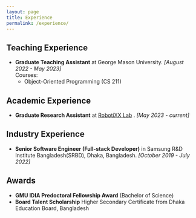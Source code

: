 ```yaml
---
layout: page
title: Experience
permalink: /experience/
---
```


## Teaching Experience
* **Graduate Teaching Assistant** at George Mason University. _[August 2022 - May 2023]_ <br />
   Courses:
     - Object-Oriented Programming (CS 211)

## Academic Experience
* **Graduate Research Assistant** at <a href='https://cs.gmu.edu/~xiao/RobotiXX/lab.html'>RobotiXX Lab</a> . _[May 2023 - current]_ <br />

## Industry Experience
* **Senior Software Engineer (Full-stack Developer)** in Samsung R&D Institute Bangladesh(SRBD), Dhaka, Bangladesh. _[October 2019 - July 2022]_


## Awards

* **GMU IDIA Predoctoral Fellowship Award** (Bachelor of Science)
* **Board Talent Scholarship** Higher Secondary Certificate from Dhaka Education Board, Bangladesh
